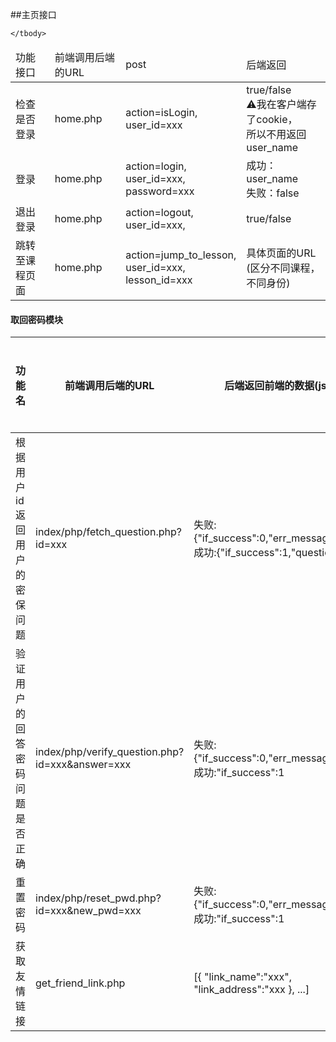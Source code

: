##主页接口

<table>
    <thead>
    <tr>
        <td>功能接口</td>
        <td>前端调用后端的URL</td>
        <td>post</td>
        <td>后端返回</td>
    </tr>
    </thead>
    <tbody>
    <tr>
        <td>检查是否登录</td>
        <td>home.php</td>
        <td>
            action=isLogin,<br>
            user_id=xxx <br>
        </td>
        <td>
            true/false<br>
            ⚠我在客户端存了cookie，<br>
            所以不用返回user_name<br>
        </td>
    </tr>
    <tr>
        <td>登录</td>
        <td>home.php</td>
        <td>
            action=login, <br>
            user_id=xxx, <br>
            password=xxx <br>
        </td>
        <td>
            成功：user_name<br>
            失败：false</td>
    </tr>
    <tr>
        <td>退出登录</td>
        <td>home.php</td>
        <td>
            action=logout, <br>
            user_id=xxx, <br>
        </td>
        <td>true/false</td>
    </tr>
    <tr>
        <td>跳转至课程页面</td>
        <td>home.php</td>
        <td>
            action=jump_to_lesson, <br>
            user_id=xxx, <br>
            lesson_id=xxx <br>
        </td>
        <td>
            具体页面的URL <br>
            (区分不同课程，不同身份) <br>
        </td>
    </tr>

    </tbody>
</table>

#### 取回密码模块
|功能名      |前端调用后端的URL                             | 后端返回前端的数据(json)                   |备注          |后端是否完成    |
|-----------------|-------------------------------------------|--------------------------------------------|---------------|----------|
|根据用户id返回用户的密保问题|index/php/fetch_question.php?id=xxx      | 失败:{"if_success":0,"err_message":"xxx"},成功:{"if_success":1,"question":"xxx"}|"if_success"为整数0或1 err_message包括但不限于:1."不存在此用户,返回上一步重新输入";2."您未设置密码问题,请回忆您的初始密码或者联系网站管理员"|是
|验证用户的回答密码问题是否正确|index/php/verify_question.php?id=xxx&answer=xxx      | 失败:{"if_success":0,"err_message":"xxx"},成功:"if_success":1|"if_success"为整数0或1 err_message包括但不限于:1."回答错误,请返回上一步重新输入答案或联系网站管理员"|是
|重置密码|index/php/reset_pwd.php?id=xxx&new_pwd=xxx      | 失败:{"if_success":0,"err_message":"xxx"},成功:"if_success":1|无|是
|获取友情链接| get_friend_link.php                        | [{ "link_name":"xxx", "link_address":"xxx }, ...] | |
